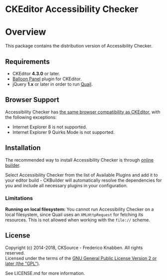 # CKEditor Accessibility Checker

# Overview

This package contains the distribution version of Accessibility Checker.

## Requirements

-   CKEditor **4.3.0** or later.
-   [Balloon Panel](https://ckeditor.com/cke4/addon/balloonpanel) plugin for CKEditor.
-   jQuery **1.x** or later in order to run [Quail](http://quailjs.org/).

## Browser Support

Accessibility Checker has [the same browser compatibility as CKEditor](https://docs.ckeditor.com/ckeditor4/latest/guide/dev_browsers.html), with the following exceptions:

-   Internet Explorer 8 is not supported.
-   Internet Explorer 9 Quirks Mode is not supported.

## Installation

The recommended way to install Accessibility Checker is through [online builder](https://ckeditor.com/cke4/builder).

Select Accessibility Checker from the list of Available Plugins and add it to your editor build - CKBuilder will automatically resolve the dependencies for you and include all necessary plugins in your configuration.

### Limitations

**Running on local filesystem:** You cannot run Accessibility Checker on a local filesystem, since Quail uses an `XMLHttpRequest` for fetching its resources. This is not allowed when working with the `file://` scheme.

## License

Copyright (c) 2014-2018, CKSource - Frederico Knabben. All rights reserved.<br>
Licensed under the terms of the [GNU General Public License Version 2 or later (the "GPL")](http://www.gnu.org/licenses/gpl.html).

See LICENSE.md for more information.
